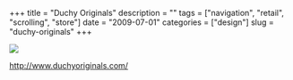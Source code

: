 +++
title = "Duchy Originals"
description = ""
tags = ["navigation", "retail", "scrolling", "store"]
date = "2009-07-01"
categories = ["design"]
slug = "duchy-originals"
+++


 

  <div id="screens-thumbs" class="clearfix">
    <div class="txt-center" id="design-submission"><a href="http://www.duchyoriginals.com/"><img id='bluga-thumbnail-1781' class='bluga-thumbnail large' src='http://media.konigi.com/bluga/
wt4a4b8bc2bf209.jpg'/></a></div>  
  </div>   
<p><a href="http://www.duchyoriginals.com/">http://www.duchyoriginals.com/</a></p>




